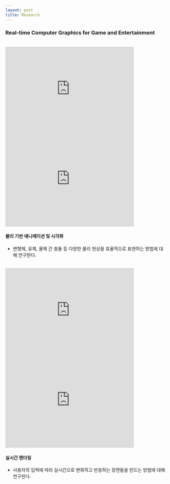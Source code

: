 ```yaml
---
layout: post
title: Research
---
```


### Real-time Computer Graphics for Game and Entertainment
<br>
<div class="row">
    <iframe width="400" height="280" src="https://www.youtube.com/embed/KO75vKLfJVU" title="YouTube video player" frameborder="0" allow="accelerometer; autoplay; clipboard-write; encrypted-media; gyroscope; picture-in-picture; web-share" allowfullscreen style="margin-right: 2rem"></iframe>
    <iframe width="400" height="280" src="https://www.youtube.com/embed/4UWKqwnEQkk" title="YouTube video player" frameborder="0" allow="accelerometer; autoplay; clipboard-write; encrypted-media; gyroscope; picture-in-picture; web-share" allowfullscreen></iframe>
</div>

#### 물리 기반 애니메이션 및 시각화
* 변형체, 유체, 물체 간 충돌 등 다양한 물리 현상을 효율적으로 표현하는 방법에 대해 연구한다.

<br>
<div class="row">
    <iframe width="400" height="280" src="https://www.youtube.com/embed/LLrulR9aK68" title="YouTube video player" frameborder="0" allow="accelerometer; autoplay; clipboard-write; encrypted-media; gyroscope; picture-in-picture; web-share" allowfullscreen style="margin-right: 2rem"></iframe>
    <iframe width="400" height="280" src="https://www.youtube.com/embed/CEkVu0DV_yg" title="YouTube video player" frameborder="0" allow="accelerometer; autoplay; clipboard-write; encrypted-media; gyroscope; picture-in-picture; web-share" allowfullscreen></iframe>
</div>

#### 실시간 렌더링
* 사용자의 입력에 따라 실시간으로 변화하고 반응하는 장면들을 만드는 방법에 대해 연구한다.

